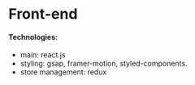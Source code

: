 # Front-end

#### Technologies: 

- main: react.js
- styling: gsap, framer-motion, styled-components.
- store management: redux
